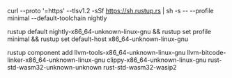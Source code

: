 curl --proto '=https' --tlsv1.2 -sSf https://sh.rustup.rs | sh -s -- --profile minimal --default-toolchain nightly

rustup default nightly-x86_64-unknown-linux-gnu && rustup set profile minimal && rustup set default-host x86_64-unknown-linux-gnu

rustup component add llvm-tools-x86_64-unknown-linux-gnu llvm-bitcode-linker-x86_64-unknown-linux-gnu clippy-x86_64-unknown-linux-gnu rust-std-wasm32-unknown-unknown rust-std-wasm32-wasip2

